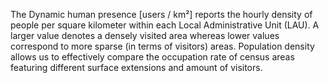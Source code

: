 The Dynamic human presence [users / km²] reports the hourly density of people per square kilometer within each Local Administrative Unit (LAU). A larger value denotes a densely visited area whereas lower values correspond to more sparse (in terms of visitors) areas. Population density allows us to effectively compare the occupation rate of census areas featuring different surface extensions and amount of visitors.
